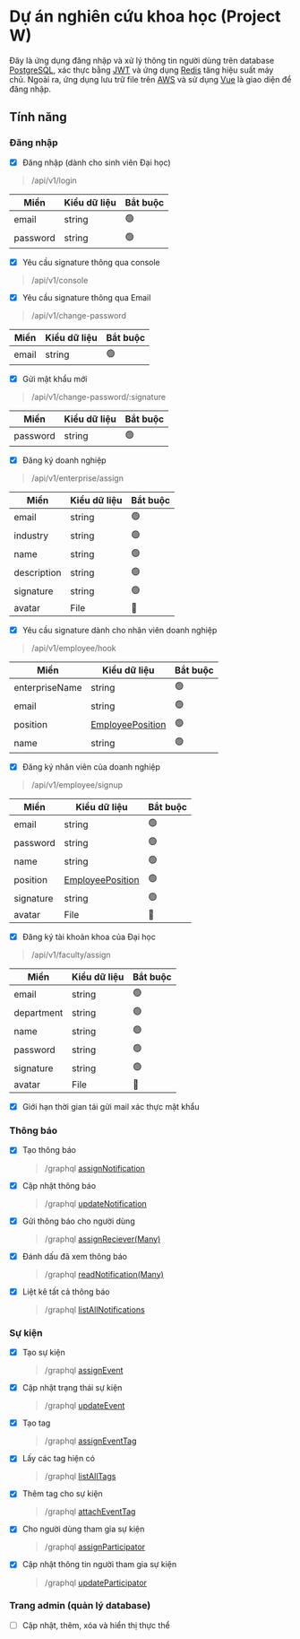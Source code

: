 # Dự án nghiên cứu khoa học (Project W)

Đây là ứng dụng đăng nhập và xử lý thông tin người dùng trên database [PostgreSQL](https://www.postgresql.org/about/), xác thực bằng [JWT](https://jwt.io/introduction) và ứng dụng [Redis](https://redis.io/about/) tăng hiệu suất máy chủ. Ngoài ra, ứng dụng lưu trữ file trên [AWS](https://aws.amazon.com/about-aws/) và sử dụng [Vue](https://vuejs.org/guide/introduction) là giao diện để đăng nhập.

## Tính năng

### Đăng nhập

- [x] Đăng nhập (dành cho sinh viên Đại học)

> /api/v1/login

| Miền     | Kiểu dữ liệu | Bắt buộc       |
| -------- | ------------ | -------------- |
| email    | string       | :green_circle: |
| password | string       | :green_circle: |

- [x] Yêu cầu signature thông qua console

> /api/v1/console

- [x] Yêu cầu signature thông qua Email

> /api/v1/change-password

| Miền  | Kiểu dữ liệu | Bắt buộc       |
| ----- | ------------ | -------------- |
| email | string       | :green_circle: |

- [x] Gửi mật khẩu mới

> /api/v1/change-password/:signature

| Miền     | Kiểu dữ liệu | Bắt buộc       |
| -------- | ------------ | -------------- |
| password | string       | :green_circle: |

- [x] Đăng ký doanh nghiệp

> /api/v1/enterprise/assign

| Miền        | Kiểu dữ liệu | Bắt buộc       |
| ----------- | ------------ | -------------- |
| email       | string       | :green_circle: |
| industry    | string       | :green_circle: |
| name        | string       | :green_circle: |
| description | string       | :green_circle: |
| signature   | string       | :green_circle: |
| avatar      | File         | :red_circle:   |

- [x] Yêu cầu signature dành cho nhân viên doanh nghiệp

> /api/v1/employee/hook

| Miền           | Kiểu dữ liệu       | Bắt buộc       |
| -------------- | ------------------ | -------------- |
| enterpriseName | string             | :green_circle: |
| email          | string             | :green_circle: |
| position       | [EmployeePosition] | :green_circle: |
| name           | string             | :green_circle: |

- [x] Đăng ký nhân viên của doanh nghiệp

> /api/v1/employee/signup

| Miền      | Kiểu dữ liệu       | Bắt buộc       |
| --------- | ------------------ | -------------- |
| email     | string             | :green_circle: |
| password  | string             | :green_circle: |
| name      | string             | :green_circle: |
| position  | [EmployeePosition] | :green_circle: |
| signature | string             | :green_circle: |
| avatar    | File               | :red_circle:   |

- [x] Đăng ký tài khoản khoa của Đại học

> /api/v1/faculty/assign

| Miền       | Kiểu dữ liệu | Bắt buộc       |
| ---------- | ------------ | -------------- |
| email      | string       | :green_circle: |
| department | string       | :green_circle: |
| name       | string       | :green_circle: |
| password   | string       | :green_circle: |
| signature  | string       | :green_circle: |
| avatar     | File         | :red_circle:   |

- [x] Giới hạn thời gian tái gửi mail xác thực mật khẩu

### Thông báo

- [x] Tạo thông báo

  > /graphql [assignNotification](./src/schema.gql#L122)

- [x] Cập nhật thông báo

  > /graphql [updateNotification](./src/schema.gql#L130)

- [x] Gửi thông báo cho người dùng

  > /graphql [assignReciever(Many)](./src/schema.gql#L124-L125)

- [x] Đánh dấu đã xem thông báo

  > /graphql [readNotification(Many)](./src/schema.gql#L127-L128)

- [x] Liệt kê tất cả thông báo

  > /graphql [listAllNotifications](./src/schema.gql#L156)

### Sự kiện

- [x] Tạo sự kiện

  > /graphql [assignEvent](./src/schema.gql#L120)

- [x] Cập nhật trạng thái sự kiện

  > /graphql [updateEvent](./src/schema.gql#L129)

- [x] Tạo tag

  > /graphql [assignEventTag](./src/schema.gql#L121)

- [x] Lấy các tag hiện có

  > /graphql [listAllTags](./src/schema.gql#L157)

- [x] Thêm tag cho sự kiện

  > /graphql [attachEventTag](./src/schema.gql#L126)

- [x] Cho người dùng tham gia sự kiện

  > /graphql [assignParticipator](./src/schema.gql#L123)

- [x] Cập nhật thông tin người tham gia sự kiện
  > /graphql [updateParticipator](./src/schema.gql#L131)

### Trang admin (quản lý database)

- [ ] Cập nhật, thêm, xóa và hiển thị thực thể

[EmployeePosition]: https://524h0003.github.io/Project_W/miscellaneous/enumerations.html#EmployeePosition
